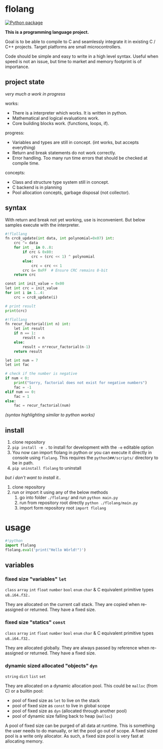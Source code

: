 # flolang

[![Python package](https://github.com/ftobler/flolang/actions/workflows/python-package.yml/badge.svg)](https://github.com/ftobler/flolang/actions/workflows/python-package.yml)

**This is a programming language project.**

Goal is to be able to compile to C and seamlessly integrate it in existing C / C++ projects. Target platforms are small microcontrollers.

Code should be simple and easy to write in a high level syntax. Useful when speed is not an issue, but time to market and memory footprint is of importance.

## project state

*very much a work in progress*

works:
* There is a interpreter which works. It is written in python.
* Mathematical and logical evaluations work.
* Core building blocks work. (functions, loops, if).

progress:
* Variables and types are still in concept. (int works, but accepts everything)
* Return and break statements do not work correctly.
* Error handling. Too many run time errors that should be checked at compile time.

concepts:
* Class and structure type system still in concept.
* C backend is in planning
* Pool allocation concepts, garbage disposal (not collector).


## syntax

With return and break not yet working, use is inconvenient. But below samples execute with the interpreter.
```python
#!flollang
fn crc8_update(int data, int polynomial=0x07) int:
    crc ^= data
    for int _ in 0..8:
        if crc & 0x80:
            crc = (crc << 1) ^ polynomial
        else:
            crc = crc << 1
        crc &= 0xFF  # Ensure CRC remains 8-bit
    return crc

const int init_value = 0x00
let int crc = init_value
for int i in 1..4:
    crc = crc8_update(i)

# print result
print(crc)
```

```python
#!flollang
fn recur_factorial(int n) int:
    let int result
    if n == 1:
        result = n
    else:
        result = n*recur_factorial(n-1)
    return result

let int num = 7
let int fac

# check if the number is negative
if num < 0:
    print("Sorry, factorial does not exist for negative numbers")
    fac = -1
elif num == 0:
    fac = 1
else:
    fac = recur_factorial(num)
```
*(syntax highlighting similar to python works)*

## install

1. clone repository
2. `pip install -e .` to install for development with the `-e` editable option
3. You now can import flolang in python or you can execute it directly in console using `flolang`. This requires the `python3##/scripts/` directory to be in path.
4. `pip uninstall flolang` to uninstall

*but i don't want to install it..*

1. clone repository
2. run or import it using any of the below methods
    1. go into folder `./flolang/` and run `python main.py`
    2. run from repository root directly `python ./flolang/main.py`
    3. import form repository root `import flolang`

# usage

```python
#!python
import flolang
flolang.eval('print("Hello Wörld!")')
```

## variables

### fixed size "variables" `let`
`class` `array` `int` `float` `number` `bool` `enum` `char` & C equivalent primitive types `u8`..`i64`..`f32`..

They are allocated on the current call stack. They are copied when re-assigned or returned. They have a fixed size.

### fixed size "statics" `const`
`class` `array` `int` `float` `number` `bool` `enum` `char` & C equivalent primitive types `u8`..`i64`..`f32`..

They are allocated globally. They are always passed by reference when re-assigned or returned. They have a fixed size.

### dynamic sized allocated "objects" `dyn`
`string` `dict` `list` `set`

They are allocated on a dynamic allocation pool. This could be `malloc` (from C) or a builtin pool:
 * pool of fixed size as `let` to live on the stack
 * pool of fixed size as `const` to live in global scope
 * pool of fixed size as `dyn` (allocated through another pool)
 * pool of dynamic size falling back to heap (`malloc`)

 A pool of fixed size can be purged of all data at runtime. This is something the user needs to do manually, or let the pool go out of scope. A fixed sized pool is a write only allocator. As such, a fixed size pool is very fast at allocating memory.
